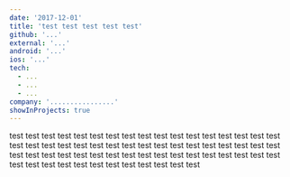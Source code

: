 ```yaml
---
date: '2017-12-01'
title: 'test test test test test'
github: '...'
external: '...'
android: '...'
ios: '...'
tech:
  - ...
  - ...
  - ...
company: '................'
showInProjects: true
---
```


test test test test test test test test test test test test test test test test test test test test test
test test test test test test test test test test test test test test test test test test test test test
test test test test test test test test test test test test test test test test test test test test test
